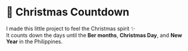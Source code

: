 # 🎄 Christmas Countdown

I made this little project to feel the Christmas spirit ✨  
It counts down the days until the **Ber months**, **Christmas Day**, and **New Year** in the Philippines.  

